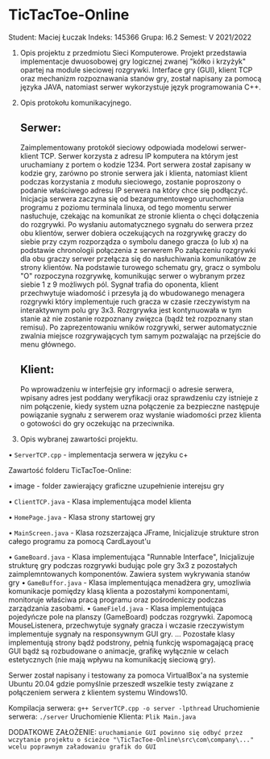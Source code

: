 # TicTacToe-Online
Student: Maciej Łuczak
Indeks: 145366
Grupa: I6.2 
Semest: V 2021/2022

1. Opis projektu z przedmiotu Sieci Komputerowe.
Projekt przedstawia implementacje dwuosobowej gry logicznej zwanej "kółko i krzyżyk" opartej na module sieciowej rozgrywki.
Interface gry (GUI), klient TCP oraz mechanizm rozpoznawania stanów gry, został napisany za pomocą języka JAVA, natomiast serwer wykorzystuje język programowania C++.


2. Opis protokołu komunikacyjnego.

    ## Serwer: 
   Zaimplementowany protokół sieciowy odpowiada modelowi serwer-klient TCP. Serwer korzysta z adresu IP komputera na którym jest uruchamiany z portem o kodzie 1234.
   Port serwera został zapisany w kodzie gry, zarówno po stronie serwera jak i klienta, natomiast klient podczas korzystania z modułu sieciowego,
   zostanie poproszony o podanie właściwego adresu IP serwera na który chce się podłączyć. Inicjacja serwera zaczyna się od bezargumentowego uruchomienia programu z poziomu terminala linuxa,
   od tego momentu serwer nasłuchuje, czekając na komunikat ze stronie klienta o chęci dołączenia do rozgrywki. Po wysłaniu automatycznego sygnału do serwera przez obu klientów, serwer dobiera oczekujących na rozgrywkę graczy do siebie przy czym rozporządza o symbolu danego gracza (o lub x) na podstawie chronologii połączenia z serwerem
   Po załączeniu rozgrywki dla obu graczy serwer przełącza się do nasłuchiwania komunikatów ze strony klientów. Na podstawie turowego schematu gry, gracz o symbolu "O" rozpoczyna rozgrywkę, komunikując serwer o wybranym przez siebie 1 z 9 możliwych pól. 
   Sygnał trafia do oponenta, klient przechwytuje wiadomość i przesyła ją do wbudowanego menagera rozgrywki który implementuje ruch gracza w czasie rzeczywistym na interaktywnym polu gry 3x3.
   Rozrgrywka jest kontynuowała w tym stanie aż nie zostanie rozpoznany zwięzca (bądź też rozpoznany stan remisu). Po zaprezentowaniu wników rozgrywki, serwer automatycznie zwalnia miejsce rozgrywających tym samym pozwalając na przejście do menu głównego.
    

    ## Klient:
    Po wprowadzeniu w interfejsie gry informacji o adresie serwera, wpisany adres jest poddany weryfikacji oraz sprawdzeniu czy istnieje z nim połączenie, kiedy system uzna połączenie za bezpieczne  następuje powiązanie sygnału z serwerem oraz wysłanie wiadomości przez klienta o gotowości do gry oczekując na przeciwnika. 

3. Opis wybranej zawartości projektu.

• `ServerTCP.cpp` - implementacja serwera w języku c+

Zawartość folderu TicTacToe-Online:

• image - folder zawierający graficzne uzupełnienie interejsu gry

• `ClientTCP.java` - Klasa implementująca model klienta

• `HomePage.java` - Klasa strony startowej gry

• `MainScreen.java` - Klasa rozszerzająca JFrame, Inicjalizuje strukture stron całego programu za pomocą CardLayout'u

• `GameBoard.java` -  Klasa implementująca "Runnable Interface", Inicjalizuje strukturę gry podczas rozgrywki budując pole gry 3x3 z pozostałych zaimplemntowanych komponentów. Zawiera system wykrywania stanów gry
• `GameBuffor.java` - Klasa implementująca menadżera gry, umozliwia komunikacje pomiędzy klasą klienta a pozostałymi komponentami, monitoruje właściwa pracą programu oraz pośrodeniczy podczas zarządzania zasobami.
• `GameField.java` - Klasa implementująca pojedyńcze pole na planszy (GameBoard) podczas rozgrywki. Zapomocą MouseListenera, przechwytuje sygnały gracza i wczasie rzeczywistym implementuje sygnały na responsywnym GUI gry.
...
Pozostałe klasy implementują strony bądź podstrony, pełnią funkcję wspomagającą pracę GUI bądź są rozbudowane o animacje, grafikę wyłącznie w celach estetycznych (nie mają wpływu na komunikację sieciową gry).

Serwer został napisany i testowany za pomoca VirtualBox'a na systemie Ubuntu 20.04 gdzie pomyślnie przeszedł wszelkie testy związane z połączeniem serwera z klientem systemu Windows10.

Kompilacja serwera: `g++ ServerTCP.cpp -o server -lpthread`
Uruchomienie serwera: `./server`
Uruchomienie Klienta: `Plik Main.java`

DODATKOWE ZAŁOŻENIE: `uruchamianie GUI powinno się odbyć przez wczytanie projektu o ścieżce "\TicTacToe-Online\src\com\company\..." wcelu poprawnym załadowaniu grafik do GUI`
